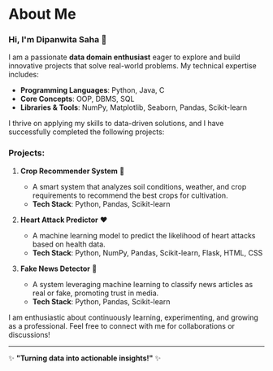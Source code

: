 # About Me

### Hi, I'm Dipanwita Saha 👋

I am a passionate **data domain enthusiast** eager to explore and build innovative projects that solve real-world problems. My technical expertise includes:

- **Programming Languages**: Python, Java, C
- **Core Concepts**: OOP, DBMS, SQL
- **Libraries & Tools**: NumPy, Matplotlib, Seaborn, Pandas, Scikit-learn

I thrive on applying my skills to data-driven solutions, and I have successfully completed the following projects:

### Projects:
1. **Crop Recommender System** 🌾  
   - A smart system that analyzes soil conditions, weather, and crop requirements to recommend the best crops for cultivation.  
   - **Tech Stack**: Python, Pandas, Scikit-learn  

2. **Heart Attack Predictor** ❤️  
   - A machine learning model to predict the likelihood of heart attacks based on health data.  
   - **Tech Stack**: Python, NumPy, Pandas, Scikit-learn, Flask, HTML, CSS  

3. **Fake News Detector** 📰  
   - A system leveraging machine learning to classify news articles as real or fake, promoting trust in media.  
   - **Tech Stack**: Python, Pandas, Scikit-learn  

I am enthusiastic about continuously learning, experimenting, and growing as a professional. Feel free to connect with me for collaborations or discussions!

---
✨ **"Turning data into actionable insights!"** ✨
